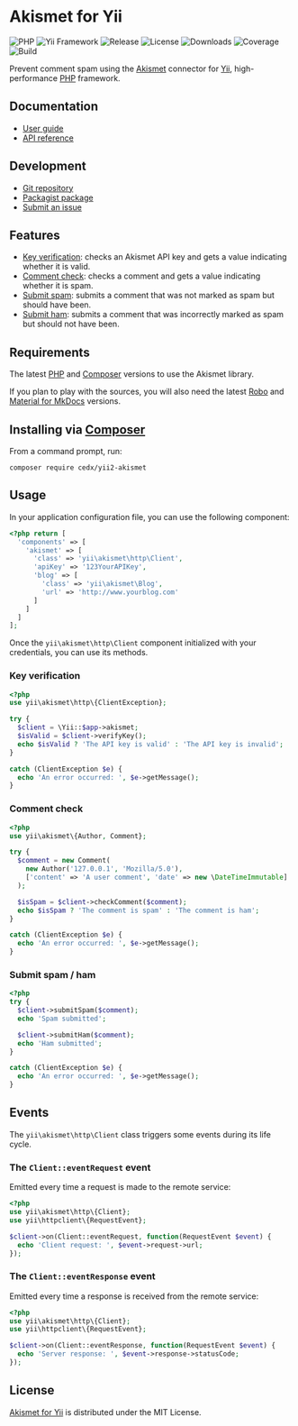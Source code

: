 # Akismet for Yii
![PHP](https://img.shields.io/packagist/php-v/cedx/yii2-akismet.svg) ![Yii Framework](https://img.shields.io/badge/yii-%3E%3D2.0-brightgreen.svg) ![Release](https://img.shields.io/packagist/v/cedx/yii2-akismet.svg) ![License](https://img.shields.io/packagist/l/cedx/yii2-akismet.svg) ![Downloads](https://img.shields.io/packagist/dt/cedx/yii2-akismet.svg) ![Coverage](https://coveralls.io/repos/github/cedx/yii2-akismet/badge.svg) ![Build](https://github.com/cedx/yii2-akismet/workflows/build/badge.svg)

Prevent comment spam using the [Akismet](https://akismet.com) connector for [Yii](https://www.yiiframework.com), high-performance [PHP](https://www.php.net) framework.

## Documentation
- [User guide](https://dev.belin.io/yii2-akismet)
- [API reference](https://dev.belin.io/yii2-akismet/api)

## Development
- [Git repository](https://github.com/cedx/yii2-akismet)
- [Packagist package](https://packagist.org/packages/cedx/yii2-akismet)
- [Submit an issue](https://github.com/cedx/yii2-akismet/issues)

## Features
- [Key verification](https://akismet.com/development/api/#verify-key): checks an Akismet API key and gets a value indicating whether it is valid.
- [Comment check](https://akismet.com/development/api/#comment-check): checks a comment and gets a value indicating whether it is spam.
- [Submit spam](https://akismet.com/development/api/#submit-spam): submits a comment that was not marked as spam but should have been.
- [Submit ham](https://akismet.com/development/api/#submit-ham): submits a comment that was incorrectly marked as spam but should not have been.

## Requirements
The latest [PHP](https://www.php.net) and [Composer](https://getcomposer.org) versions to use the Akismet library.

If you plan to play with the sources, you will also need the latest [Robo](https://robo.li) and [Material for MkDocs](https://squidfunk.github.io/mkdocs-material) versions.

## Installing via [Composer](https://getcomposer.org)
From a command prompt, run:

```shell
composer require cedx/yii2-akismet
```

## Usage
In your application configuration file, you can use the following component:

```php
<?php return [
  'components' => [
    'akismet' => [
      'class' => 'yii\akismet\http\Client',
      'apiKey' => '123YourAPIKey',
      'blog' => [
        'class' => 'yii\akismet\Blog',
        'url' => 'http://www.yourblog.com'
      ]
    ]
  ]
];
```

Once the `yii\akismet\http\Client` component initialized with your credentials, you can use its methods.

### Key verification

```php
<?php
use yii\akismet\http\{ClientException};

try {
  $client = \Yii::$app->akismet;
  $isValid = $client->verifyKey();
  echo $isValid ? 'The API key is valid' : 'The API key is invalid';
}

catch (ClientException $e) {
  echo 'An error occurred: ', $e->getMessage();
}
```

### Comment check

```php
<?php
use yii\akismet\{Author, Comment};

try {
  $comment = new Comment(
    new Author('127.0.0.1', 'Mozilla/5.0'),
    ['content' => 'A user comment', 'date' => new \DateTimeImmutable]
  );

  $isSpam = $client->checkComment($comment);
  echo $isSpam ? 'The comment is spam' : 'The comment is ham';
}

catch (ClientException $e) {
  echo 'An error occurred: ', $e->getMessage();
}
```

### Submit spam / ham

```php
<?php
try {
  $client->submitSpam($comment);
  echo 'Spam submitted';

  $client->submitHam($comment);
  echo 'Ham submitted';
}

catch (ClientException $e) {
  echo 'An error occurred: ', $e->getMessage();
}
```

## Events
The `yii\akismet\http\Client` class triggers some events during its life cycle.

### The `Client::eventRequest` event
Emitted every time a request is made to the remote service:

```php
<?php
use yii\akismet\http\{Client};
use yii\httpclient\{RequestEvent};

$client->on(Client::eventRequest, function(RequestEvent $event) {
  echo 'Client request: ', $event->request->url;
});
```

### The `Client::eventResponse` event
Emitted every time a response is received from the remote service:

```php
<?php
use yii\akismet\http\{Client};
use yii\httpclient\{RequestEvent};

$client->on(Client::eventResponse, function(RequestEvent $event) {
  echo 'Server response: ', $event->response->statusCode;
});
```

## License
[Akismet for Yii](https://dev.belin.io/yii2-akismet) is distributed under the MIT License.
